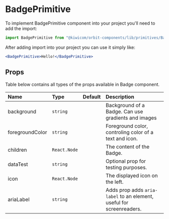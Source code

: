 # BadgePrimitive

To implement BadgePrimitive component into your project you'll need to add the import:

```jsx
import BadgePrimitive from "@kiwicom/orbit-components/lib/primitives/BadgePrimitive";
```

After adding import into your project you can use it simply like:

```jsx
<BadgePrimitive>Hello!</BadgePrimitive>
```

## Props

Table below contains all types of the props available in Badge component.

| Name            | Type            | Default     | Description                                                          |
| :-------------- | :-------------- | :---------- | :------------------------------------------------------------------- |
| background      | `string`        |             | Background of a Badge. Can use gradients and images                  |
| foregroundColor | `string`        |             | Foreground color, controling color of a text and icon.               |
| children        | `React.Node`    |             | The content of the Badge.                                            |
| dataTest        | `string`        |             | Optional prop for testing purposes.                                  |
| icon            | `React.Node`    |             | The displayed icon on the left.                                      |
| ariaLabel       | `string`        |             | Adds prop adds `aria-label` to an element, useful for screenreaders. |

